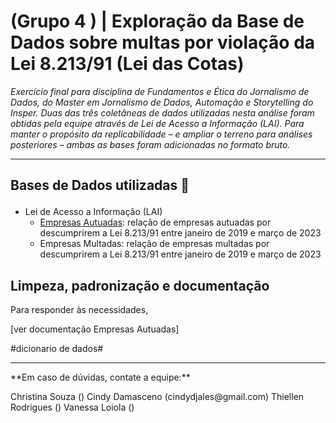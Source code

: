 # (Grupo 4 ) | Exploração da Base de Dados sobre multas por violação da Lei 8.213/91 (Lei das Cotas)
*Exercício final para disciplina de Fundamentos e Ética do Jornalismo de Dados, do Master em Jornalismo de Dados, Automação e Storytelling do Insper. Duas das três coletâneas de dados utilizadas nesta análise foram obtidas pela equipe através de Lei de Acesso a Informação (LAI). Para manter o propósito da replicabilidade – e ampliar o terreno para análises posteriores – ambas as bases foram adicionadas no formato bruto.*

<hr>

## **Bases de Dados utilizadas** 📝 <p>
+ Lei de Acesso a Informação (LAI)
  +  [Empresas Autuadas](https://docs.google.com/spreadsheets/d/e/2PACX-1vSJvupd56sb2ZRevopDkuOKeWSENM_Js0M_knEvqbkxaNGo2Et2VPHztp6dcYIA1Lvldo81QV-yUSTc/pub?gid=884936710&single=true&output=csv): relação de empresas autuadas por descumprirem a Lei 8.213/91 entre janeiro de 2019 e março de 2023
  +  Empresas Multadas: relação de empresas multadas por descumprirem a Lei 8.213/91 entre janeiro de 2019 e março de 2023

## Limpeza, padronização e documentação

Para responder às necessidades, 

[ver documentação Empresas Autuadas]

#dicionario de dados# 




<hr>
**Em caso de dúvidas, contate a equipe:** <p>
Christina Souza ()  
Cindy Damasceno (cindydjales@gmail.com)  
Thiellen Rodrigues ()  
Vanessa Loiola ()
